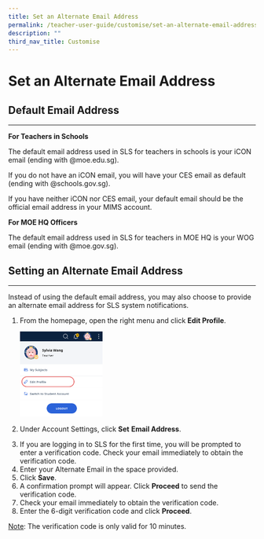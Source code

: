 ```yaml
---
title: Set an Alternate Email Address
permalink: /teacher-user-guide/customise/set-an-alternate-email-address/
description: ""
third_nav_title: Customise
---
```

<h1 id="set-an-alternate-email-address">Set an Alternate Email Address</h1>
<h2 id="-default-email-address-">Default Email Address</h2>
<hr>
<p><strong>For Teachers in Schools</strong></p>
<p>The default email address used in SLS for teachers in schools is your iCON email (ending with @moe.edu.sg).</p>
<p>If you do not have an iCON email, you will have your CES email as default (ending with @schools.gov.sg).</p>
<p>If you have neither iCON nor CES email, your default email should be the official email address in your MIMS account.</p>
<p><strong>For MOE HQ Officers</strong></p>
<p>The default email address used in SLS for teachers in MOE HQ is your WOG email (ending with @moe.gov.sg).</p>
<h2 id="-setting-an-alternate-email-address-">Setting an Alternate Email Address</h2>
<hr>
<p>Instead of using the default email address, you may also choose to provide an alternate email address for SLS system notifications.</p>
<ol>
<li><p>From the homepage, open the right menu and click <strong>Edit Profile</strong>.</p>
<p><img style="width: 35%;" src="/images/2Teacher/Cu-EditProfile.png"></p>
</li>
<li><p>Under Account Settings, click <strong>Set</strong> <strong>Email Address</strong>.</p>
</li>
<li>If you are logging in to SLS for the first time, you will be prompted to enter a verification code.  Check your email immediately to obtain the verification code.</li>
<li>Enter your Alternate Email in the space provided.</li>
<li>Click <strong>Save</strong>.</li>
<li>A confirmation prompt will appear. Click <strong>Proceed</strong> to send the verification code.</li>
<li>Check your email immediately to obtain the verification code.</li>
<li>Enter the 6-digit verification code and click <strong>Proceed</strong>.</li>
</ol>
<p><u>Note</u>: The verification code is only valid for 10 minutes.</p>